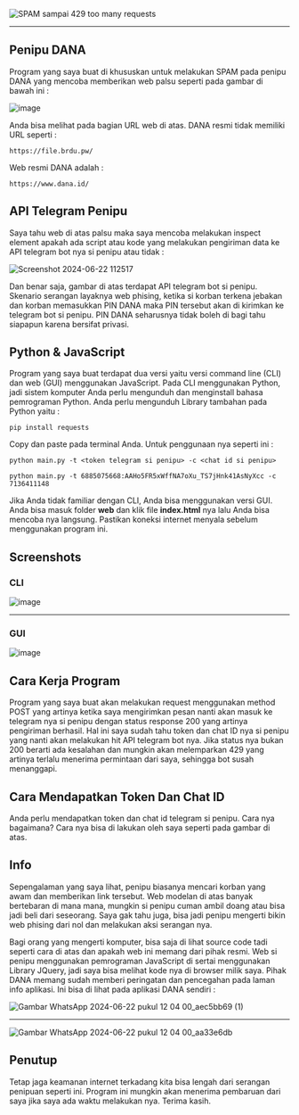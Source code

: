 ![SPAM  sampai 429 too many requests](https://github.com/galihap76/penipu-dana/assets/83481679/e49f80ac-78f9-49fa-b049-f162315cb435)

<hr/>

## Penipu DANA

Program yang saya buat di khususkan untuk melakukan SPAM pada penipu DANA yang mencoba memberikan web palsu seperti pada gambar di bawah ini :

![image](https://github.com/galihap76/penipu-dana/assets/83481679/c7ede056-48a6-4634-a933-a7a1530bfc63)

Anda bisa melihat pada bagian URL web di atas. DANA resmi tidak memiliki URL seperti :

```
https://file.brdu.pw/
```

Web resmi DANA adalah :

```
https://www.dana.id/
```

## API Telegram Penipu

Saya tahu web di atas palsu maka saya mencoba melakukan inspect element apakah ada script atau kode yang melakukan pengiriman data ke API telegram bot nya si penipu atau tidak : 

![Screenshot 2024-06-22 112517](https://github.com/galihap76/penipu-dana/assets/83481679/71288101-b425-40f6-895b-22b344eb7ea0)

Dan benar saja, gambar di atas terdapat API telegram bot si penipu. Skenario serangan layaknya web phising, ketika si korban terkena jebakan dan korban memasukkan PIN DANA maka PIN tersebut akan di kirimkan ke telegram bot si penipu. PIN DANA seharusnya tidak boleh di bagi tahu siapapun karena bersifat privasi.

## Python & JavaScript

Program yang saya buat terdapat dua versi yaitu versi command line (CLI) dan web (GUI) menggunakan JavaScript. Pada CLI menggunakan Python, jadi sistem komputer Anda perlu mengunduh dan menginstall bahasa pemrograman Python. Anda perlu mengunduh Library tambahan pada Python yaitu :

```
pip install requests
```
Copy dan paste pada terminal Anda. Untuk penggunaan nya seperti ini :

```
python main.py -t <token telegram si penipu> -c <chat id si penipu>
```

```
python main.py -t 6885075668:AAHo5FR5xWffNA7oXu_TS7jHnk41AsNyXcc -c 7136411148
```

Jika Anda tidak familiar dengan CLI, Anda bisa menggunakan versi GUI. Anda bisa masuk folder **web** dan klik file **index.html** nya lalu Anda bisa mencoba nya langsung. Pastikan koneksi internet menyala sebelum menggunakan program ini.

## Screenshots

### CLI
![image](https://github.com/galihap76/penipu-dana/assets/83481679/d614170e-443f-4623-9c22-0a92eea27a13)

<hr/>

### GUI
![image](https://github.com/galihap76/penipu-dana/assets/83481679/527822e7-714e-427d-bed5-277af9e17cd6)

## Cara Kerja Program

Program yang saya buat akan melakukan request menggunakan method POST yang artinya ketika saya mengirimkan pesan nanti akan masuk ke telegram nya si penipu dengan status response 200 yang artinya pengiriman berhasil.  Hal ini saya sudah tahu token dan chat ID nya si penipu yang nanti akan melakukan hit API telegram bot nya. Jika status nya bukan 200 berarti ada kesalahan dan mungkin akan melemparkan 429 yang artinya terlalu menerima permintaan dari saya, sehingga bot susah menanggapi.

## Cara Mendapatkan Token Dan Chat ID

Anda perlu mendapatkan token dan chat id telegram si penipu. Cara nya bagaimana? Cara nya bisa di lakukan oleh saya seperti pada gambar di atas. 

## Info

Sepengalaman yang saya lihat, penipu biasanya mencari korban yang awam dan memberikan link tersebut. Web modelan di atas banyak bertebaran di mana mana, mungkin si penipu cuman ambil doang atau bisa jadi beli dari seseorang. Saya gak tahu juga, bisa jadi penipu mengerti bikin web phising dari nol dan melakukan aksi serangan nya.  

Bagi orang yang mengerti komputer, bisa saja di lihat source code tadi seperti cara di atas dan apakah web ini memang dari pihak resmi. Web si penipu menggunakan pemrograman JavaScript di sertai menggunakan Library JQuery, jadi saya bisa melihat kode nya di browser milik saya. Pihak DANA memang sudah memberi peringatan dan pencegahan pada laman info aplikasi. Ini bisa di lihat pada aplikasi DANA sendiri :

![Gambar WhatsApp 2024-06-22 pukul 12 04 00_aec5bb69 (1)](https://github.com/galihap76/penipu-dana/assets/83481679/3522241d-5f99-430d-85c9-fb92d7367f3f)

<hr/>

![Gambar WhatsApp 2024-06-22 pukul 12 04 00_aa33e6db](https://github.com/galihap76/penipu-dana/assets/83481679/5bf2bf87-a9c4-4bd4-a445-1d13362ca68d)

## Penutup

Tetap jaga keamanan internet terkadang kita bisa lengah dari serangan penipuan seperti ini. Program ini mungkin akan menerima pembaruan dari saya jika saya ada waktu melakukan nya. Terima kasih.
